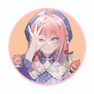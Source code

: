 [<img alt="小企鹅" src="src/assets/avatar.jpg" style="border-radius: 50%; border: pink solid 3px; width: 150px;"></img>](https://qi-e.top/)

